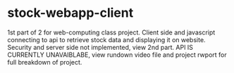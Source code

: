 # stock-webapp-client
1st part of 2 for web-computing class project.
Client side and javascript connecting to api to retrieve stock data and displaying it on website.
Security and server side not implemented, view 2nd part.
API IS CURRENTLY UNAVAIBLABE, view rundown video file and project rwport for full breakdown of project.
